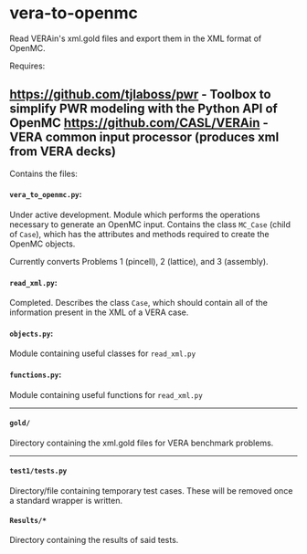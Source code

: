 # vera-to-openmc
Read VERAin's xml.gold files and export them in the XML format of OpenMC.

Requires:

https://github.com/tjlaboss/pwr - Toolbox to simplify PWR modeling with the Python API of OpenMC
https://github.com/CASL/VERAin  - VERA common input processor (produces xml from VERA decks)
-----

Contains the files:


#### `vera_to_openmc.py`:
Under active development. Module which performs the operations necessary to generate an OpenMC input. Contains the class `MC_Case` (child of `Case`), which has the attributes and methods required to create the OpenMC objects.

Currently converts Problems 1 (pincell), 2 (lattice), and 3 (assembly).

#### `read_xml.py`:
Completed. Describes the class `Case`, which should contain all of the information present in the XML of a VERA case.

#### `objects.py`:
Module containing useful classes for `read_xml.py`

#### `functions.py`:
Module containing useful functions for `read_xml.py`


------

#### `gold/`
Directory containing the xml.gold files for VERA benchmark problems.

------

#### `test1/tests.py`
Directory/file containing temporary test cases. These will be removed once a standard wrapper is written.

#### `Results/*`
Directory containing the results of said tests.
